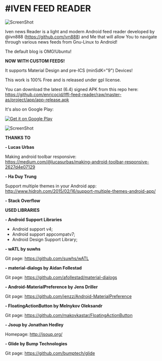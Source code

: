 #IVEN FEED READER
================


![ScreenShot](https://raw.githubusercontent.com/enricocid/lffl-feed-reader/master-as/art/header.png)

Iven news Reader is a light and modern Android feed reader developed by @ivn888 (https://github.com/ivn888) and Me that will allow You to navigate through various news feeds from Gnu-Linux to Android!

The default blog is OMG!Ubuntu!

**NOW WITH CUSTOM FEEDS!**

It supports Material Design and pre-ICS (minSdK="9") Devices!

This work is 100% Free and is released under gpl license.



You can download the latest (6.4) signed APK from this repo here: https://github.com/enricocid/lffl-feed-reader/raw/master-as/project/app/app-release.apk

It's also on Google Play:

<a href="https://play.google.com/store/apps/details?id=com.iven.lfflfeedreader">
  <img alt="Get it on Google Play"
       src="https://developer.android.com/images/brand/en_generic_rgb_wo_60.png" />
</a>





![ScreenShot](https://raw.githubusercontent.com/enricocid/lffl-feed-reader/master-as/art/showcase.png)






**THANKS TO**

**- Lucas Urbas**

Making android toolbar responsive: 
https://medium.com/@lucasurbas/making-android-toolbar-responsive-2627d4e07129

**- Ha Duy Trung**

Support multiple themes in your Android app:
http://www.hidroh.com/2015/02/16/support-multiple-themes-android-app/

**- Stack Overflow**

**USED LIBRARIES**


**- Android Support Libraries**
- Android support v4;
- Android support appcompatv7;
- Android Design Support Library;

**- wATL by suwhs**

Git page:
https://github.com/suwhs/wATL

**- material-dialogs by Aidan Follestad**

Git page:
https://github.com/afollestad/material-dialogs

**- Android-MaterialPreference by Jens Driller**

Git page:
https://github.com/jenzz/Android-MaterialPreference

**- FloatingActionButton by Melnykov Oleksandr**

Git page:
https://github.com/makovkastar/FloatingActionButton

**- Jsoup by Jonathan Hedley**

Homepage:
http://jsoup.org/

**- Glide by Bump Technologies**

Git page:
https://github.com/bumptech/glide





